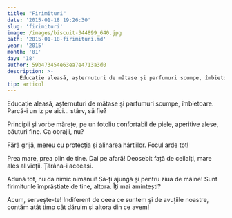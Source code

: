 ```yaml
---
title: "Firimituri"
date: '2015-01-18 19:26:30'
slug: 'firimituri'
image: /images/biscuit-344899_640.jpg
path: '2015-01-18-firimituri.md'
year: '2015'
month: '01'
day: '18'
author: 59b473454e63ea7e4713a3d0
description: >-
    Educație aleasă, așternuturi de mătase și parfumuri scumpe, îmbietoare. Parcă-i un iz pe aici... stârv, să fie?Principii și vorbe mărețe, pe un fotoliu confortabil de piele, aperitive alese, băuturi 
tip: articol
---
```

<div class="kg-card-markdown"><p>Educație aleasă, așternuturi de mătase și parfumuri scumpe, îmbietoare. Parcă-i un iz pe aici... stârv, să fie?</p>
<p>Principii și vorbe mărețe, pe un fotoliu confortabil de piele, aperitive alese, băuturi fine. Ca obrajii, nu?</p>
<p>Fără grijă, mereu cu protecția și alinarea hârtiilor. Focul arde tot!</p>
<p>Prea mare, prea plin de tine. Dai pe afară! Deosebit față de ceilalți, mare ales al vieții. Țărâna-i aceeași.</p>
<p>Adună tot, nu da nimic nimănui! Să-ți ajungă și pentru ziua de mâine! Sunt firimiturile împrăștiate de tine, altora. Îți mai amintești?</p>
<p>Acum, servește-te! Indiferent de ceea ce suntem și de avuțiile noastre, contăm atât timp cât dăruim și altora din ce avem!</p>
<p> </p>
</div>
    
